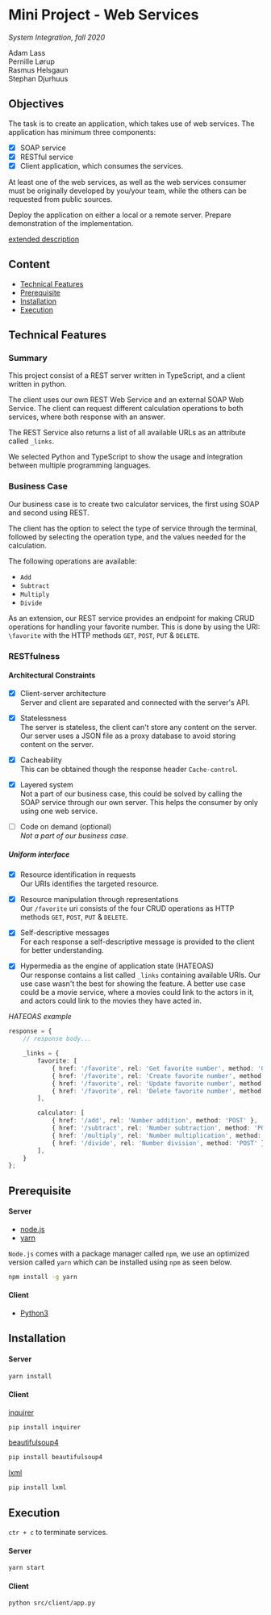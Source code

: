 # Mini Project - Web Services
_System Integration, fall 2020_

Adam Lass  
Pernille Lørup  
Rasmus Helsgaun  
Stephan Djurhuus  

## Objectives
The task is to create an application, which takes use of web services.
The application has minimum three components:
- [x] SOAP service
- [x] RESTful service
- [x] Client application, which consumes the services.

At least one of the web services, as well as the web services consumer must be originally developed by you/your team, while the others can be requested from public sources.

Deploy the application on either a local or a remote server.
Prepare demonstration of the implementation.

[extended description](https://datsoftlyngby.github.io/soft2020fall/resources/473f0f56-MP1-WS.pdf)

## Content
* [Technical Features](#technical-features)
* [Prerequisite](#prerequisite)
* [Installation](#installation)
* [Execution](#execution)

## Technical Features
### Summary
This project consist of a REST server written in TypeScript, and a client written in python.

The client uses our own REST Web Service and an external SOAP Web Service. The client can request different calculation operations to both services, where both response with an answer.

The REST Service also returns a list of all available URLs as an attribute called `_links`.

We selected Python and TypeScript to show the usage and integration between multiple programming languages. 


### Business Case
Our business case is to create two calculator services, the first using SOAP and second using REST.

The client has the option to select the type of service through the terminal, followed by selecting the operation type, and the values needed for the calculation.

The following operations are available:
* `Add`
* `Subtract`
* `Multiply`
* `Divide`

As an extension, our REST service provides an endpoint for making CRUD operations for handling your favorite number. This is done by using the URI: `\favorite` with the HTTP methods `GET`, `POST`, `PUT` & `DELETE`.

### RESTfulness

#### Architectural Constraints

- [x] Client-server architecture  
Server and client are separated and connected with the server's API.

- [x] Statelessness  
The server is stateless, the client can't store any content on the server. Our server uses a JSON file as a proxy database to avoid storing content on the server.

- [x] Cacheability  
This can be obtained though the response header `Cache-control`.

- [x] Layered system  
Not a part of our business case, this could be solved by calling the SOAP service through our own server. This helps the consumer by only using one web service.

- [ ] Code on demand (optional)  
_Not a part of our business case._

##### Uniform interface
- [x] Resource identification in requests  
Our URIs identifies the targeted resource.

- [x] Resource manipulation through representations  
Our `/favorite` uri consists of the four CRUD operations as HTTP methods `GET`, `POST`, `PUT` & `DELETE`.

- [x] Self-descriptive messages  
For each response a self-descriptive message is provided to the client for better understanding.

- [x] Hypermedia as the engine of application state (HATEOAS)  
Our response contains a list called `_links` containing available URIs. Our use case wasn't the best for showing the feature. A better use case could be a movie service, where a movies could link to the actors in it, and actors could link to the movies they have acted in.

_HATEOAS example_
```typescript
response = {
    // response body...

    _links = {
        favorite: [
            { href: '/favorite', rel: 'Get favorite number', method: 'GET' },
            { href: '/favorite', rel: 'Create favorite number', method: 'POST' },
            { href: '/favorite', rel: 'Update favorite number', method: 'PUT' },
            { href: '/favorite', rel: 'Delete favorite number', method: 'DELETE' },
        ],

        calculator: [
            { href: '/add', rel: 'Number addition', method: 'POST' },
            { href: '/subtract', rel: 'Number subtraction', method: 'POST' },
            { href: '/multiply', rel: 'Number multiplication', method: 'POST' },
            { href: '/divide', rel: 'Number division', method: 'POST' },
        ],
    }
};
```


## Prerequisite

#### Server
* [node.js](https://nodejs.org/en/)
* [yarn](https://www.npmjs.com/package/yarn)

`Node.js` comes with a package manager called `npm`, we use an optimized version called `yarn` which can be installed using `npm` as seen below.

```bash
npm install -g yarn
```

#### Client
* [Python3](https://www.python.org/downloads/)

## Installation
#### Server
```bash
yarn install
```

#### Client
[inquirer](https://pypi.org/project/inquirer/)
```bash
pip install inquirer
```

[beautifulsoup4](https://pypi.org/project/beautifulsoup4/)
```bash
pip install beautifulsoup4
```

[lxml](https://pypi.org/project/lxml/)
```bash
pip install lxml
```

## Execution
`ctr + c` to terminate services.

#### Server
```bash
yarn start
```

#### Client
```bash
python src/client/app.py
```